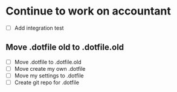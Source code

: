 
# Continue to work on accountant

* [ ] Add integration test

## Move .dotfile old to .dotfile.old

* [ ] Move .dotfile to .dotfile.old
* [ ] Move create my own .dotfile
* [ ] Move my settings to .dotfile
* [ ] Create git repo for .dotfile
